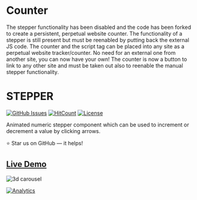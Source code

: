 # Counter

The stepper functionality has been disabled and the code has been forked to create a persistent, perpetual website counter. The functionality of a stepper is still present but must be reenabled by putting back the external JS code. The counter and the script tag can be placed into any site as a perpetual website tracker/counter. No need for an external one from another site, you can now have your own! The counter is now a button to link to any other site and must be taken out also to reenable the manual stepper functionality.

# STEPPER

[![GitHub Issues](https://img.shields.io/badge/contributions-welcome-brightgreen.svg?style=flat)](https://github.com/alikinvv/stepper/issues)  [![HitCount](http://hits.dwyl.com/alikinvv/stepper.svg)](http://hits.dwyl.com/alikinvv/stepper)  [![License](https://img.shields.io/badge/license-MIT-blue.svg)](https://opensource.org/licenses/MIT)

Animated numeric stepper component which can be used to increment or decrement a value by clicking arrows.

:star: Star us on GitHub — it helps!

## [Live Demo](https://alikinvv.github.io/stepper/build)

![3d carousel](/src/img/gif.gif?raw=true)

[![Analytics](https://ga-beacon.appspot.com/UA-31485994-5/stepper-repo)](https://github.com/alikinvv/stepper)
